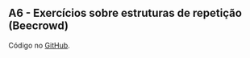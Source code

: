 ## A6 - Exercícios sobre estruturas de repetição (Beecrowd)

Código no [GitHub](https://github.com/joao-vitorg/sistemas-para-internet/tree/main/1-semestre/logica-programacao/A6).
